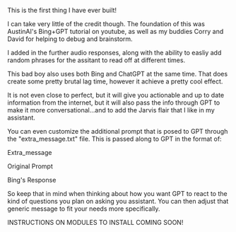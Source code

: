 This is the first thing I have ever built!

I can take very little of the credit though. The foundation of this was AustinAI's Bing+GPT tutorial on youtube, as well as my buddies Corry and David for helping to debug and brainstorm. 

I added in the further audio responses, along with the ability to easliy add random phrases for the assitant to read off at different times.

This bad boy also uses both Bing and ChatGPT at the same time. That does create some pretty brutal lag time, however it achieve a pretty cool effect. 

It is not even close to perfect, but it will give you actionable and up to date information from the internet, but it will also pass the info through GPT to make it more conversational...and to add the Jarvis flair that I like in my assistant. 

You can even customize the additional prompt that is posed to GPT through the "extra_message.txt" file. This is passed along to GPT in the format of:

Extra_message

Original Prompt

Bing's Response

So keep that in mind when thinking about how you want GPT to react to the kind of questions you plan on asking you assistant. You can then adjust that generic message to fit your needs more specifically. 

INSTRUCTIONS ON MODULES TO INSTALL COMING SOON!
